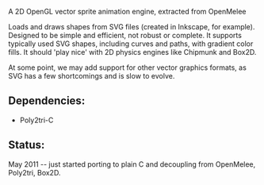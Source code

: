 
A 2D OpenGL vector sprite animation engine, extracted from OpenMelee

Loads and draws shapes from SVG files (created in Inkscape, for example).
Designed to be simple and efficient, not robust or complete.
It supports typically used SVG shapes, including curves and paths, with gradient color fills.
It should 'play nice' with 2D physics engines like Chipmunk and Box2D.

At some point, we may add support for other vector graphics formats, as SVG has a few shortcomings and is slow to evolve.


## Dependencies:

- Poly2tri-C


## Status:

May 2011 -- just started porting to plain C and decoupling from OpenMelee,
Poly2tri, Box2D.




